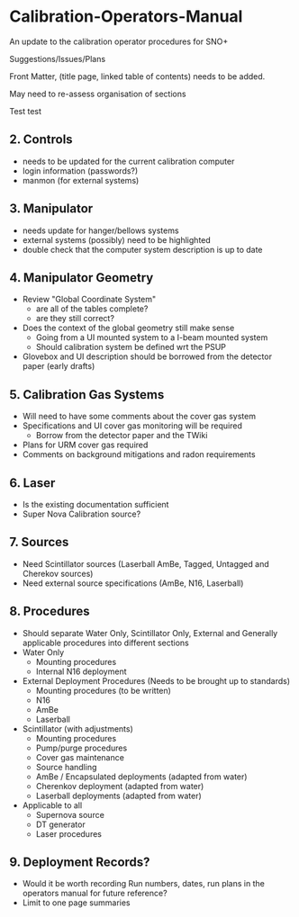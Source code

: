 # Calibration-Operators-Manual
An update to the calibration operator procedures for SNO+

Suggestions/Issues/Plans

Front Matter, (title page, linked table of contents) needs to be added.

May need to re-assess organisation of sections

Test test

## 2. Controls
- needs to be updated for the current calibration computer
- login information (passwords?)
- manmon (for external systems)

## 3. Manipulator
- needs update for hanger/bellows systems
- external systems (possibly) need to be highlighted
- double check that the computer system description is up to date

## 4. Manipulator Geometry
- Review "Global Coordinate System"
  - are all of the tables complete?
  - are they still correct?
- Does the context of the global geometry still make sense
  - Going from a UI mounted system to a I-beam mounted system
  - Should calibration system be defined wrt the PSUP
- Glovebox and UI description should be borrowed from the detector paper (early drafts)

## 5. Calibration Gas Systems
- Will need to have some comments about the cover gas system
- Specifications and UI cover gas monitoring will be required
  - Borrow from the detector paper and the TWiki
- Plans for URM cover gas required
- Comments on background mitigations and radon requirements

## 6. Laser
- Is the existing documentation sufficient
- Super Nova Calibration source?

## 7. Sources
- Need Scintillator sources (Laserball AmBe, Tagged, Untagged and Cherekov sources)
- Need external source specifications (AmBe, N16, Laserball)

## 8. Procedures
- Should separate Water Only, Scintillator Only, External and Generally applicable procedures into different sections
- Water Only
  - Mounting procedures
  - Internal N16 deployment
- External Deployment Procedures (Needs to be brought up to standards)
  - Mounting procedures (to be written)
  - N16
  - AmBe
  - Laserball 
- Scintillator (with adjustments)
  - Mounting procedures
  - Pump/purge procedures 
  - Cover gas maintenance
  - Source handling
  - AmBe / Encapsulated deployments (adapted from water) 
  - Cherenkov deployment (adapted from water)
  - Laserball deployments (adapted from water) 
- Applicable to all
  - Supernova source
  - DT generator
  - Laser procedures
  
## 9. Deployment Records?
- Would it be worth recording Run numbers, dates, run plans in the operators manual for future reference?
- Limit to one page summaries
